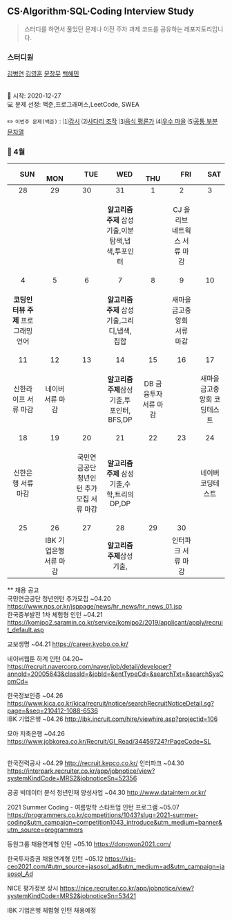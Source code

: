 ## CS·Algorithm·SQL·Coding Interview Study
<blockquote>스터디를 하면서 풀었던 문제나 이전 주차 과제 코드를 공유하는 레포지토리입니다.</blockquote>

### 스터디원

[김병연](https://github.com/whyWhale) [김영훈](https://github.com/12311321) [문창무](https://github.com/ChangmooMoon) [백혜민](https://github.com/HyeminBaek) 

<br> 📌 시작: 2020-12-27 
<br> 💻 문제 선정: 백준,프로그래머스,LeetCode, SWEA

✏️ `이번주 문제(백준)` : ⑴[감시](https://www.acmicpc.net/problem/15683)  ⑵[사다리 조작](https://www.acmicpc.net/problem/15684)  ⑶[음식 평론가](https://www.acmicpc.net/problem/1188)  ⑷[우수 마을](https://www.acmicpc.net/problem/1949)  ⑸[공통 부분 문자열](https://www.acmicpc.net/problem/5582)

<h3> 📅 4월 </h3>


|　  SUN　  |　  MON　  |　  TUE　  |　  WED　  |　  THU　  |　  FRI　  |　  SAT　  |
|:---:|:---:|:---:|:---:|:---:|:---:|:---:|
|    28    |    29    |    30    |    31    |    1    |    2    |    3    |
| ||<p></p> |<p><b>알고리즘 주제</b> 삼성기출,이분탐색,냅색,투포인터</p>  | |CJ 올리브 네트웍스 서류 마감||
| 4 |      5      |      6      |     7     |    8     |     9     | 10 |
|<p><b>코딩인터뷰 주제</b> 프로그래밍 언어</p>|<p></p>||<p><b>알고리즘 주제</b> 삼성기출,그리디,냅색,집합</p>||새마을금고중앙회 서류 마감|    |
| 11 |      12       |      13       |      14       |     15     |     16     |17|
|신한라이프 서류 마감 |네이버 서류 마감||<p><b>알고리즘 주제</b>삼성기출,투 포인터, BFS,DP</p>|DB 금융투자 서류 마감||새마을금고중앙회 코딩테스트|
| 18 |      19        |       20       |         21              |  22  |  23  |  24  |
|신한은행 서류 마감||<p>국민연금공단 청년인턴 추가모집 서류 마감</p>|<p><b>알고리즘 주제</b> 삼성기출,수학,트리의 DP,DP</p>||<p></p>|네이버 코딩테스트|
| 25 |26|27|28|29|30||
||IBK 기업은행 서류 마감||<b>알고리즘 주제</b>삼성기출,||인터파크 서류 마감||

** 채용 공고
<br>국민연금공단 청년인턴 추가모집 ~04.20 https://www.nps.or.kr/jsppage/news/hr_news/hr_news_01.jsp
<br>한국중부발전 1차 체험형 인턴 ~04.21 https://komipo2.saramin.co.kr/service/komipo2/2019/applicant/apply/recruit_default.asp

교보생명 ~04.21 https://career.kyobo.co.kr/

네이버웹툰 하계 인턴 04.20~ https://recruit.navercorp.com/naver/job/detail/developer?annoId=20005643&classId=&jobId=&entTypeCd=&searchTxt=&searchSysComCd=

한국정보인증 ~04.26 https://www.kica.co.kr/kica/recruit/notice/searchRecruitNoticeDetail.sg?page=&seq=210412-1088-6536
<br>IBK 기업은행 ~04.26 http://ibk.incruit.com/hire/viewhire.asp?projectid=106

모아 저축은행 ~04.26 https://www.jobkorea.co.kr/Recruit/GI_Read/34459724?rPageCode=SL

<br>한국전력공사 ~04.29 http://recruit.kepco.co.kr/
인터파크 ~04.30 https://interpark.recruiter.co.kr/app/jobnotice/view?systemKindCode=MRS2&jobnoticeSn=52356

공공 빅데이터 분석 청년인재 양성사업 ~04.30 http://www.dataintern.or.kr/


2021 Summer Coding - 여름방학 스타트업 인턴 프로그램 ~05.07 https://programmers.co.kr/competitions/1043?slug=2021-summer-coding&utm_campaign=competition1043_introduce&utm_medium=banner&utm_source=programmers

동원그룹 채용연계형 인턴 ~05.10 https://dongwon2021.com/

한국투자증권 채용연계형 인턴 ~05.12 https://kis-ceo2021.com/#utm_source=jasosol_ad&utm_medium=ad&utm_campaign=jasosol_Ad

NICE 평가정보 상시 https://nice.recruiter.co.kr/app/jobnotice/view?systemKindCode=MRS2&jobnoticeSn=53421

IBK 기업은행 체험형 인턴 채용예정
